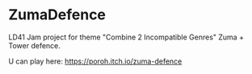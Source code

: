 # ZumaDefence
LD41 Jam project for theme "Combine 2 Incompatible Genres"
Zuma + Tower defence.

U can play here: https://poroh.itch.io/zuma-defence
